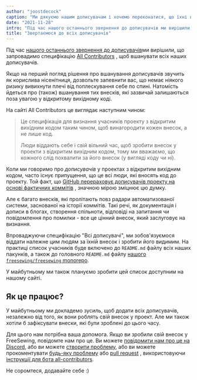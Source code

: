 ```yaml
---
author: "joostdecock"
caption: "Ми дякуємо нашим дописувачам і хочемо переконатися, що їхні внески отримають належну оцінку"
date: "2021-11-28"
intro: "Під час нашого останнього звернення до дописувачів ми вирішили, що впровадимо специфікацію \"Всі дописувачі\", щоб вшанувати всіх наших дописувачів."
title: "Звертаємося до всіх дописувачів"
---
```


Під час [нашого останнього звернення до дописувачів](https://github.com/freesewing/freesewing/issues/1514)ми вирішили, що запровадимо специфікацію [All Contributors](https://allcontributors.org/) , щоб вшанувати всіх наших дописувачів.

Якщо на перший погляд рішення про вшанування дописувачів звучить як корислива нісенітниця, дозвольте запевнити вас, що немає ніякого ризику вивихнути плечі від поплескування себе по спині. Натомість йдеться про (також) вшанування тих внесків, які зазвичай залишаються поза увагою у відкритому вихідному коді.

На сайті All Contributors це виглядає наступним чином:

> Це специфікація для визнання учасників проекту з відкритим вихідним кодом таким чином, щоб винагородити кожен внесок, а не лише код.
> 
> Люди віддають себе і свій вільний час, щоб зробити внесок у проекти з відкритим вихідним кодом, тому ми вважаємо, що кожного слід похвалити за його внесок (у вигляді коду чи ні).

Коли ми говоримо про *дописувачів* у проектах з відкритим вихідним кодом, часто існує припущення, що це всі люди, які вносять код до проекту. Той факт, що [GitHub перераховує дописувачів проекту на основі фактичних коммітів](https://github.com/freesewing/freesewing/graphs/contributors) , значною мірою зміцнює цю думку.

Але є багато внесків, які пролітають повз радари автоматизованої системи, заснованої на історії коммітів. Такі речі, як документація і дописи в блогах, створення спільноти, відповіді на запитання чи повідомлення про помилки - все це цінний внесок, який заслуговує на визнання.

Впроваджуючи специфікацію "Всі дописувачі", ми зобов'язуємося віддати належне цим людям за їхній внесок і зробити його видимим. На практиці список учасників буде включено до `README.md` файлу всіх наших пакунків, а також до головного `README.md` файлу [нашого `freesewing/freesewing` monorepo](https://github.com/freesewing/freesewing).

У майбутньому ми також плануємо зробити цей список доступним на нашому сайті.

## Як це працює?

У майбутньому ми докладемо зусиль, щоб додати всіх дописувачів, незалежно від того, як вони роблять свій внесок у проект. Але ми також хотіли б зафіксувати внески, які були зроблені до цього часу.

Для цього нам потрібна ваша допомога. Якщо ви зробили свій внесок у FreeSewing, повідомте нам про це. Ви можете [повідомити нам про це на Discord](https://discord.freesewing.org/), або ви можете [створити проблему](https://github.com/freesewing/freesewing/issues/new?assignees=joostdecock&labels=%F0%9F%92%9C+all+contributors&template=all-contributors.md&title=All+Contributors%3A+Please+add+%28username+here%29), або ви можете прокоментувати [будь-яку проблему](https://github.com/freesewing/freesewing/issues) або [pull request](https://github.com/freesewing/freesewing/pulls) , використовуючи [інструкції для бота all-contributors](https://allcontributors.org/docs/en/bot/usage).


Не соромтеся, додавайте себе :)
